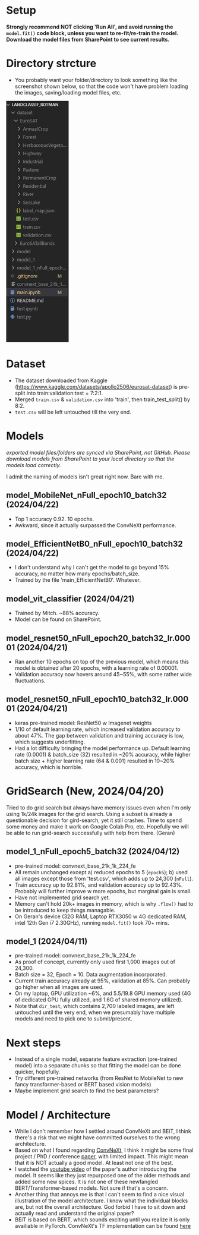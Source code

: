 # Setup
**Strongly recommend NOT clicking 'Run All', and avoid running the `model.fit()` code block, unless you want to re-fit/re-train the model. Download the model files from SharePoint to see current results.**

# Directory strcture
- You probably want your folder/directory to look something like the screenshot shown below, so that the code won't have problem loading the images, saving/loading model files, etc. 

![folder structure image](folder_structure.png)

# Dataset
- The dataset downloaded from Kaggle (https://www.kaggle.com/datasets/apollo2506/eurosat-dataset) is pre-split into train:validation:test = 7:2:1. 
- Merged `train.csv` & `validation.csv` into 'train', then train_test_split() by 8:2. 
- `test.csv` will be left untouched till the very end. 

# Models
*exported model files/folders are synced via SharePoint, not GitHub. Please download models from SharePoint to your local directory so that the models load correctly.*

I admit the naming of models isn't great right now. Bare with me. 

## model_MobileNet_nFull_epoch10_batch32 (2024/04/22)
- Top 1 accuracy 0.92. 10 epochs. 
- Awkward, since it actually surpassed the ConvNeXt performance. 

## model_EfficientNetB0_nFull_epoch10_batch32 (2024/04/22)
- I don't understand why I can't get the model to go beyond 15% accuracy, no matter how many epochs/batch_size. 
- Trained by the file 'main_EfficientNetB0'. Whatever. 

## model_vit_classifier (2024/04/21)
- Trained by Mitch. ~88% accuracy. 
- Model can be found on SharePoint. 

## model_resnet50_nFull_epoch20_batch32_lr.00001 (2024/04/21)
- Ran another 10 epochs on top of the previous model, which means this model is obtained after 20 epochs, with a learning rate of 0.00001. 
- Validation accuracy now hovers around 45~55%, with some rather wide fluctuations. 

## model_resnet50_nFull_epoch10_batch32_lr.00001 (2024/04/21)
- keras pre-trained model: ResNet50 w Imagenet weights
- 1/10 of default learning rate, which increased validation accuracy to about 47%. The gap between validation and training accuracy is low, which suggests underfitting. 
- Had a lot difficulty bringing the model performance up. Default learning rate (0.0001) & batch_size (32) resulted in ~20% accuracy, while higher batch size + higher learning rate (64 & 0.001) resulted in 10~20% accuracy, which is horrible. 

# GridSearch (New, 2024/04/20)
Tried to do grid search but always have memory issues even when I'm only using 1k/24k images for the grid search. Using a subset is already a questionable decision for gird-search, yet it still crashes. Time to spend some money and make it work on Google Colab Pro, etc. Hopefully we will be able to run grid-search successfully with help from there. (Geran)

## model_1_nFull_epoch5_batch32 (2024/04/12)
- pre-trained model: convnext_base_21k_1k_224_fe
- All remain unchanged except a) reduced epochs to 5 (`epoch5`); b) used all images except those from 'test.csv', which adds up to 24,300 (`nFull`). 
- Train accuracy up to 92.81%, and validation accuracy up to 92.43%. Probably will further improve w more epochs, but marginal gain is small.  
- Have not implemented grid search yet. 
- Memory can't hold 20k+ images in memory, which is why `.flow()` had to be introduced to keep things managable. 
- On Geran's device (32G RAM, Laptop RTX3050 w 4G dedicated RAM, intel 12th Gen i7 2.30GHz), running `model.fit()` took 70+ mins. 

## model_1 (2024/04/11)
- pre-trained model: convnext_base_21k_1k_224_fe
- As proof of concept, currently only used first 1,000 images out of 24,300. 
- Batch size = 32, Epoch = 10. Data augmentation incorporated. 
- Current train accuracy already at 95%, validation at 85%. Can probably go higher when all images are used. 
- On my laptop, GPU utilization ~6%, and 5.5/19.8 GPU memory used (4G of dedicated GPU fully utilized, and 1.6G of shared memory utilized). 
- Note that `dir_test`, which contains 2,700 labeled images, are left untouched until the very end, when we presumably have multiple models and need to pick one to submit/present. 

# Next steps
- Instead of a single model, separate feature extraction (pre-trained model) into a separate chunks so that fitting the model can be done quicker, hopefully. 
- Try different pre-trained networks (from ResNet to MobileNet to new fancy transformer-based or BERT based vision models)
- Maybe implement grid search to find the best parameters?


# Model / Architecture
- While I don't remember how I settled around ConvNeXt and BEiT, I think there's a risk that we might have committed ourselves to the wrong architecture.
- Based on what I found regarding [ConvNeXt](https://tfhub.dev/sayakpaul/collections/convnext/1), I think it might be some final project / PhD / conference [paper](https://arxiv.org/pdf/2201.03545.pdf), with limited impact. This might mean that it is NOT actually a good model. At least not one of the best. 
- I watched the [youtube video](https://www.youtube.com/watch?v=QzCjXqFnWPE) of the paper's author introducing the model. It seems like they just repurposed one of the older methods and added some new spices. It is not one of these newfangled BERT/Transformer-based models. Not sure if that's a concern. 
- Another thing that annoys me is that I can't seem to find a nice visual illustration of the model architecture. I know what the individual blocks are, but not the overall architecture. God forbid I have to sit down and actually read and understand the original paper? 
- BEiT is based on BERT, which sounds exciting until you realize it is only availiable in PyTorch. ConvNeXt's TF implementation can be found [here](https://github.com/sayakpaul/ConvNeXt-TF)
